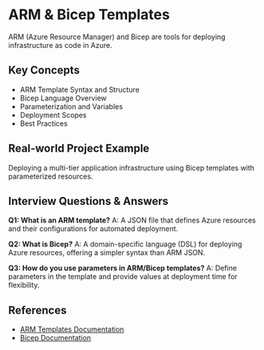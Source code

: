 # ARM & Bicep Templates

ARM (Azure Resource Manager) and Bicep are tools for deploying infrastructure as code in Azure.

## Key Concepts
- ARM Template Syntax and Structure
- Bicep Language Overview
- Parameterization and Variables
- Deployment Scopes
- Best Practices

## Real-world Project Example
Deploying a multi-tier application infrastructure using Bicep templates with parameterized resources.

## Interview Questions & Answers
**Q1: What is an ARM template?**
A: A JSON file that defines Azure resources and their configurations for automated deployment.

**Q2: What is Bicep?**
A: A domain-specific language (DSL) for deploying Azure resources, offering a simpler syntax than ARM JSON.

**Q3: How do you use parameters in ARM/Bicep templates?**
A: Define parameters in the template and provide values at deployment time for flexibility.

## References
- [ARM Templates Documentation](https://learn.microsoft.com/en-us/azure/azure-resource-manager/templates/overview)
- [Bicep Documentation](https://learn.microsoft.com/en-us/azure/azure-resource-manager/bicep/overview)
